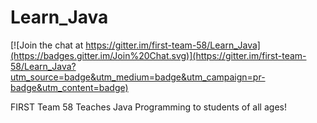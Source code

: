 Learn_Java
==========

[![Join the chat at https://gitter.im/first-team-58/Learn_Java](https://badges.gitter.im/Join%20Chat.svg)](https://gitter.im/first-team-58/Learn_Java?utm_source=badge&utm_medium=badge&utm_campaign=pr-badge&utm_content=badge)

FIRST Team 58 Teaches Java Programming to students of all ages!

